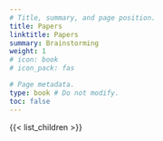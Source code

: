 ```yaml
---
# Title, summary, and page position.
title: Papers
linktitle: Papers
summary: Brainstorming
weight: 1
# icon: book
# icon_pack: fas

# Page metadata.
type: book # Do not modify.
toc: false
---
```


{{< list_children >}}
